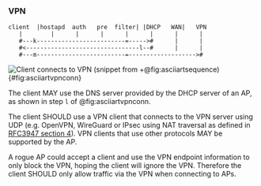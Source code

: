 ### VPN

```
client  |hostapd  auth   pre  filter| |DHCP   WAN|   VPN
   |        |      |      |      |      |      |      |
   #---k-------------------------=----->#      |      |
   #<--------------------------------l--#      |      |
   #---m-------------------------=------------------->#
```
![Client connects to VPN (snippet from +@fig:asciiartsequence)](/pixel.png){#fig:asciiartvpnconn}

The client MAY
use the DNS server provided by the DHCP server of an AP,
as shown in step `l` of @fig:asciiartvpnconn.

The client SHOULD
use a VPN client that connects to the VPN server using UDP
(e.g. OpenVPN, WireGuard or IPsec using NAT traversal
as defined in
[RFC3947 section 4](https://tools.ietf.org/html/rfc3947)).
VPN clients that use other protocols
MAY
be supported by the AP.

<!--
TODO
the following needs more explanation, since this is too technical
-->
A rogue AP could
accept a client and
use the VPN endpoint information to only block the VPN,
hoping the client will ignore the VPN.
Therefore the client
SHOULD
only allow traffic via the VPN when connecting to APs.

